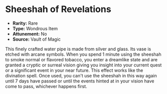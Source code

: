 # Sheeshah of Revelations

- **Rarity:** Rare
- **Type:** Wondrous Item
- **Attunement:** No
- **Source:** Vault of Magic

This finely crafted water pipe is made from silver and glass. Its vase is etched with arcane symbols. When you spend 1 minute using the sheeshah to smoke normal or flavored tobacco, you enter a dreamlike state and are granted a cryptic or surreal vision giving you insight into your current quest or a significant event in your near future. This effect works like the divination spell. Once used, you can't use the sheeshah in this way again until 7 days have passed or until the events hinted at in your vision have come to pass, whichever happens first.
